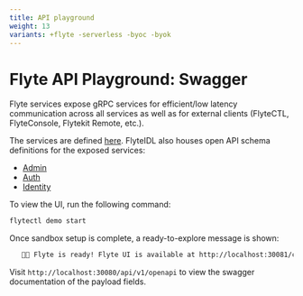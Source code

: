```yaml
---
title: API playground
weight: 13
variants: +flyte -serverless -byoc -byok
---
```


# Flyte API Playground: Swagger

Flyte services expose gRPC services for efficient/low latency communication across all services as well as for external clients (FlyteCTL, FlyteConsole, Flytekit Remote, etc.).

The services are defined [here](https://github.com/flyteorg/flyteidl/tree/master/protos/flyteidl/service).
FlyteIDL also houses open API schema definitions for the exposed services:

- [Admin](https://github.com/flyteorg/flyteidl/blob/master/gen/pb-go/flyteidl/service/admin.swagger.json)
- [Auth](https://github.com/flyteorg/flyteidl/blob/master/gen/pb-go/flyteidl/service/auth.swagger.json)
- [Identity](https://github.com/flyteorg/flyteidl/blob/master/gen/pb-go/flyteidl/service/identity.swagger.json)

To view the UI, run the following command:

```bash
flytectl demo start
```
Once sandbox setup is complete, a ready-to-explore message is shown:

```bash
   👨‍💻 Flyte is ready! Flyte UI is available at http://localhost:30081/console 🚀 🚀 🎉 
```

Visit ``http://localhost:30080/api/v1/openapi`` to view the swagger documentation of the payload fields.
